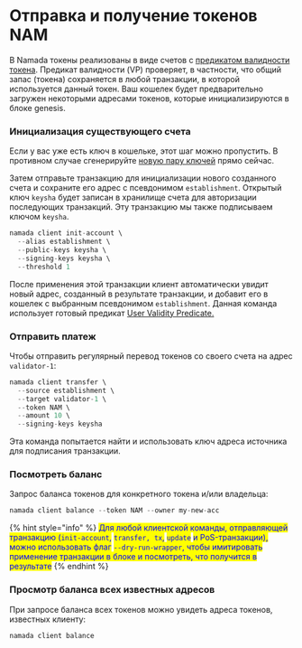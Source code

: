 # Отправка и получение токенов NAM

В Namada токены реализованы в виде счетов с [предикатом валидности токена](https://github.com/anoma/namada/blob/9b67281e359ebff5467cad57c866fbcf91eb80c8/shared/src/ledger/native\_vp/multitoken.rs#L30). Предикат валидности (VP) проверяет, в частности, что общий запас (токена) сохраняется в любой транзакции, в которой используется данный токен. Ваш кошелек будет предварительно загружен некоторыми адресами токенов, которые инициализируются в блоке genesis.&#x20;

### Инициализация существующего счета&#x20;

Если у вас уже есть ключ в кошельке, этот шаг можно пропустить. В противном случае сгенерируйте [новую пару ключей](./) прямо сейчас.&#x20;

Затем отправьте транзакцию для инициализации нового созданного счета и сохраните его адрес с псевдонимом `establishment`. Открытый ключ `keysha` будет записан в хранилище счета для авторизации последующих транзакций. Эту транзакцию мы также подписываем ключом `keysha`.&#x20;

```rust
namada client init-account \
  --alias establishment \
  --public-keys keysha \
  --signing-keys keysha \
  --threshold 1
```

После применения этой транзакции клиент автоматически увидит новый адрес, созданный в результате транзакции, и добавит его в кошелек с выбранным псевдонимом `establishment`. Данная команда использует готовый предикат [User Validity Predicate. ](https://github.com/anoma/namada/blob/main/wasm/wasm\_source/src/vp\_user.rs)

### Отправить платеж&#x20;

Чтобы отправить регулярный перевод токенов со своего счета на адрес `validator-1`:

```rust
namada client transfer \
  --source establishment \
  --target validator-1 \
  --token NAM \
  --amount 10 \
  --signing-keys keysha
```

Эта команда попытается найти и использовать ключ адреса источника для подписания транзакции.

### Посмотреть баланс&#x20;

Запрос баланса токенов для конкретного токена и/или владельца:

```rust
namada client balance --token NAM --owner my-new-acc
```

{% hint style="info" %}
<mark style="color:blue;">Для любой клиентской команды, отправляющей транзакцию (</mark><mark style="color:blue;">`init-account`</mark><mark style="color:blue;">,</mark> <mark style="color:blue;"></mark><mark style="color:blue;">`transfer, tx`</mark><mark style="color:blue;">,</mark> <mark style="color:blue;"></mark><mark style="color:blue;">`update`</mark> <mark style="color:blue;"></mark><mark style="color:blue;">и PoS-транзакции), можно использовать флаг</mark> <mark style="color:blue;"></mark><mark style="color:blue;">`--dry-run-wrapper`</mark><mark style="color:blue;">, чтобы имитировать применение транзакции в блоке и посмотреть, что получится в результате</mark>
{% endhint %}

### Просмотр баланса всех известных адресов

При запросе баланса всех токенов можно увидеть адреса токенов, известных клиенту:

```rust
namada client balance
```
